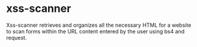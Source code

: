 # xss-scanner
Xss-scanner retrieves and organizes all the necessary HTML for a website to scan forms within the URL content entered by the user using bs4 and request.
